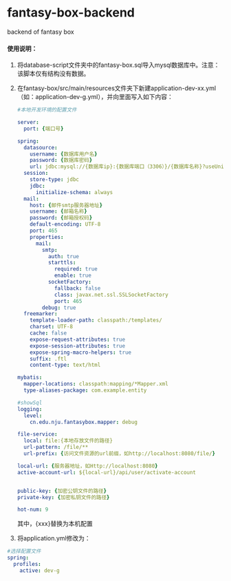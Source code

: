 # fantasy-box-backend
 backend of fantasy box

#### 使用说明：

1. 将database-script文件夹中的fantasy-box.sql导入mysql数据库中。注意：该脚本仅有结构没有数据。

2. 在fantasy-box/src/main/resources文件夹下新建application-dev-xx.yml（如：application-dev-g.yml），并向里面写入如下内容：

   ```yml
   #本地开发环境的配置文件
   
   server:
     port: {端口号}
   
   spring:
     datasource:
       username: {数据库用户名}
       password: {数据库密码}
       url: jdbc:mysql://{数据库ip}:{数据库端口（3306）}/{数据库名称}?useUnicode=true&characterEncoding=utf-8&useSSL=true&serverTimezone=UTC
     session:
       store-type: jdbc
       jdbc:
         initialize-schema: always
     mail:
       host: {邮件smtp服务器地址}
       username: {邮箱名称}
       password: {邮箱授权码}
       default-encoding: UTF-8
       port: 465
       properties:
         mail:
           smtp:
             auth: true
             starttls:
               required: true
               enable: true
             socketFactory:
               fallback: false
               class: javax.net.ssl.SSLSocketFactory
               port: 465
           debug: true
     freemarker:
       template-loader-path: classpath:/templates/
       charset: UTF-8
       cache: false
       expose-request-attributes: true
       expose-session-attributes: true
       expose-spring-macro-helpers: true
       suffix: .ftl
       content-type: text/html
   
   mybatis:
     mapper-locations: classpath:mapping/*Mapper.xml
     type-aliases-package: com.example.entity
   
   #showSql
   logging:
     level:
       cn.edu.nju.fantasybox.mapper: debug
   
   file-service:
     local: file:{本地存放文件的路径}
     url-pattern: /file/**
     url-prefix: {访问文件资源的url前缀，如http://localhost:8080/file/}
   
   local-url: {服务器地址，如Http://localhost:8080}
   active-account-url: ${local-url}/api/user/activate-account
   
   
   public-key: {加密公钥文件的路径}
   private-key: {加密私钥文件的路径}
   
   hot-num: 9
   ```

   其中，{xxx}替换为本机配置

3. 将application.yml修改为：

  ```yml
  #选择配置文件
  spring:
    profiles:
      active: dev-g
  ```
  
   